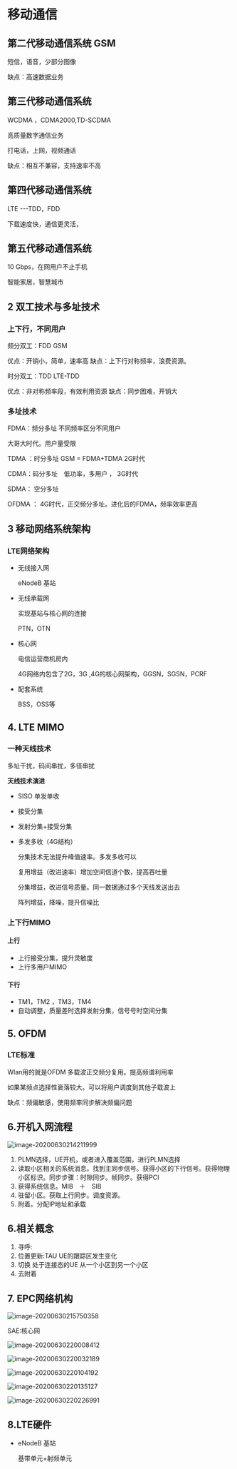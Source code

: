 # 移动通信

## 第二代移动通信系统 GSM 

短信，语音，少部分图像

缺点：高速数据业务

## 第三代移动通信系统

WCDMA ，CDMA2000,TD-SCDMA 

高质量数字通信业务

打电话，上网，视频通话

缺点：相互不兼容，支持速率不高

## 第四代移动通信系统

LTE ---TDD，FDD

下载速度快，通信更灵活，

## 第五代移动通信系统

10 Gbps，在网用户不止手机

智能家居，智慧城市



## 2 双工技术与多址技术

### 上下行，不同用户

频分双工：FDD  GSM 

优点：开销小，简单，速率高  缺点：上下行对称频率，浪费资源。

时分双工：TDD  LTE-TDD

优点：非对称频率段，有效利用资源 缺点：同步困难，开销大



### 多址技术

FDMA：频分多址 不同频率区分不同用户 

大哥大时代。用户量受限

TDMA ：时分多址 GSM = FDMA+TDMA 2G时代

CDMA：码分多址　低功率，多用户 ， 3G时代

SDMA： 空分多址 

OFDMA ： 4G时代，正交频分多址。进化后的FDMA，频率效率更高



## 3 移动网络系统架构

### LTE网络架构

- 无线接入网 

  eNodeB 基站

- 无线承载网

  实现基站与核心网的连接 

  PTN，OTN

- 核心网

  电信运营商机房内

  4G网络内包含了2G，3G ,4G的核心网架构，GGSN，SGSN，PCRF

- 配套系统

  BSS，OSS等

## 4. LTE MIMO   

### 一种天线技术

多址干扰，码间串扰，多径串扰

**天线技术演进**

- SISO 单发单收

- 接受分集 

- 发射分集+接受分集

- 多发多收（4G结构）

  分集技术无法提升峰值速率。多发多收可以

  复用增益（改进速率）增加空间信道个数，提高吞吐量

  分集增益，改进信号质量。同一数据通过多个天线发送出去

  阵列增益，降噪，提升信噪比

### 上下行MIMO

#### 上行

- 上行接受分集，提升灵敏度
- 上行多用户MIMO

#### 下行

- TM1，TM2 ，TM3，TM4
- 自动调整，质量差时选择发射分集，信号号时空间分集





## 5. OFDM

### LTE标准

Wlan用的就是OFDM   多载波正交频分复用。提高频谱利用率

如果某频点选择性衰落较大。可以将用户调度到其他子载波上

缺点：频偏敏感，使用频率同步解决频偏问题



## 6.开机入网流程

![image-20200630214211999](D:\DataBase\Foam\Note\PCRF\image\入网流程图)

1. PLMN选择，UE开机，或者进入覆盖范围，进行PLMN选择
2. 读取小区相关的系统消息。找到主同步信号。获得小区的下行信号。获得物理小区标识。同步步骤：时隙同步。帧同步。获得PCI
3. 获得系统信息。MIB　＋　SIB
4. 驻留小区。获取上行同步。调度资源。
5. 附着。分配IP地址和承载

## 6.相关概念

1. 寻呼:
2. 位置更新:TAU UE的跟踪区发生变化
3. 切换 处于连接态的UE 从一个小区到另一个小区
4. 去附着

## 7. EPC网络机构

![image-20200630215750358](D:\DataBase\Foam\Note\PCRF\image\EPC架构图)

SAE:核心网  

![image-20200630220008412](D:\DataBase\Foam\Note\PCRF\image\MME)

![image-20200630220032189](D:\DataBase\Foam\Note\PCRF\image\SGW)

![image-20200630220104192](D:\DataBase\Foam\Note\PCRF\image\PCGW)

![image-20200630220135127](D:\DataBase\Foam\Note\PCRF\image\HSS)

![image-20200630220226991](D:\DataBase\Foam\Note\PCRF\image\image-20200630220226991.png)



## 8.LTE硬件

- eNodeB 基站

  基带单元+射频单元

  